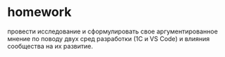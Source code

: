 # homework
провести исследование и сформулировать свое аргументированное мнение по поводу двух сред разработки (1С и VS Code) и влияния сообщества на их развитие.
